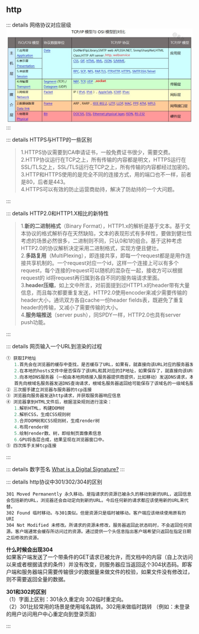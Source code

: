## http

::: details 网络协议对应层级
![img](/img/network-protocol.png)
:::

::: details HTTPS与HTTP的一些区别
>1.HTTPS协议需要到CA申请证书，一般免费证书很少，需要交费。  
>2.HTTP协议运行在TCP之上，所有传输的内容都是明文，HTTPS运行在SSL/TLS之上，SSL/TLS运行在TCP之上，所有传输的内容都经过加密的。  
>3.HTTP和HTTPS使用的是完全不同的连接方式，用的端口也不一样，前者是80，后者是443。  
>4.HTTPS可以有效的防止运营商劫持，解决了防劫持的一个大问题。 

:::

::: details HTTP2.0和HTTP1.X相比的新特性
>1.**新的二进制格式**（Binary Format），HTTP1.x的解析是基于文本。基于文本协议的格式解析存在天然缺陷，文本的表现形式有多样性，要做到健壮性考虑的场景必然很多，二进制则不同，只认0和1的组合。基于这种考虑HTTP2.0的协议解析决定采用二进制格式，实现方便且健壮。  
>2.**多路复用**（MultiPlexing），即连接共享，即每一个request都是是用作连接共享机制的。一个request对应一个id，这样一个连接上可以有多个request，每个连接的request可以随机的混杂在一起，接收方可以根据request的 id将request再归属到各自不同的服务端请求里面。  
>3.**header压缩**，如上文中所言，对前面提到过HTTP1.x的header带有大量信息，而且每次都要重复发送，HTTP2.0使用encoder来减少需要传输的header大小，通讯双方各自cache一份header fields表，既避免了重复header的传输，又减小了需要传输的大小。  
>4.**服务端推送**（server push），同SPDY一样，HTTP2.0也具有server push功能。  

:::

::: details 网页输入一个URL到渲染的过程
```js 
① 获取IP地址
   1.首先会在浏览器的缓存中查找，是否缓存了URL，如果有，就直接向该URL对应的服务器发送请求；如果没有则进行下一步;
   2.在本地的hosts文件中是否保存了该URL和其对应的IP地址，如果保存了，就直接向该URL对应的服务器发送请求；如果没有则进行下一步；
   3.向本地DNS服务器（一般由本地网络接入服务器提供商提供，比如移动）发送DNS请求，本地DNS服务器会首先查询它的缓存记录，如果有就将该域名对应的IP地址返回给用户，如果没有则进行下一步；
   首先向根域名服务器发送DNS查询请求，根域名服务器返回给可能保存了该域名的一级域名服务器地址；本地主机再根据返回的地址，向一级域名服务器发送DNS查询请求；...一直迭代，直到找到对应的域名存放的服务器，向其发送DNS查询请求，该域名服务器返回该域名对应的IP地址；
② 三次握手建立浏览器与服务器的tcp连接
③ 浏览器向服务器发送http请求，并获取服务器响应信息
④ 浏览器拿到HTML文件后，根据渲染规则进行渲染：
   1.解析HTML，构建DOM树
   2.解析CSS，生成CSS规则树
   3.合并DOM树和CSS规则树，生成render树
   4.布局render树
   5.绘制render数、树，即绘制页面像素信息
   6.GPU将各层合成，结果呈现在浏览器窗口中。
⑤ 四次挥手关掉tcp连接
```
:::

::: details 数字签名
[What is a Digital Signature?](http://www.youdzone.com/signature.html)
:::

::: details http协议中301/302/304的区别
```text 
301 Moved Permanently 永久移动。是指请求的资源已被永久的移动到新的URL，返回信息会包括新的URL，浏览器还会自动定向到新的URL。今后任何新的请求都应该使用新的URL来代替。  
302 Found 临时移动。与301类似。但是资源只是临时被移动。客户端应该继续使用原有的URI  
304 Not Modified 未修改。所请求的资源未修改，服务器返回此状态码时，不会返回任何资源。客户端通常会缓存所访问过的资源。通过提供一个头信息指出客户端希望只返回在指定日期之后修改的资源。  
```

**什么时候会出现304**  
如果客户端发送了一个带条件的GET请求已被允许，而文档中的内容（自上次访问以来或者根据请求的条件）并没有改变，则服务器应当返回这个304状态码。即客户端和服务器端只需要传输很少的数据量来做文件的校验，如果文件没有修改过，则不需要返回全量的数据。

**301和302的区别**  
（1）字面上区别：301永久重定向 302临时重定向。  
（2）301比较常用的场景是使用域名跳转。302用来做临时跳转 （例如：未登录的用户访问用户中心重定向到登录页面）

:::

